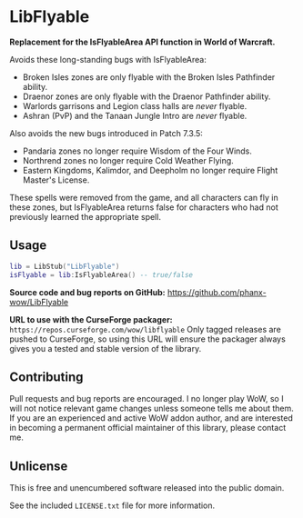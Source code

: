 # LibFlyable

**Replacement for the IsFlyableArea API function in World of Warcraft.**

Avoids these long-standing bugs with IsFlyableArea:

- Broken Isles zones are only flyable with the Broken Isles Pathfinder ability.
- Draenor zones are only flyable with the Draenor Pathfinder ability.
- Warlords garrisons and Legion class halls are *never* flyable.
- Ashran (PvP) and the Tanaan Jungle Intro are *never* flyable.

Also avoids the new bugs introduced in Patch 7.3.5:

- Pandaria zones no longer require Wisdom of the Four Winds.
- Northrend zones no longer require Cold Weather Flying.
- Eastern Kingdoms, Kalimdor, and Deepholm no longer require Flight Master's License.

These spells were removed from the game, and all characters can fly in these
zones, but IsFlyableArea returns false for characters who had not previously
learned the appropriate spell.


## Usage

```lua
lib = LibStub("LibFlyable")
isFlyable = lib:IsFlyableArea() -- true/false
```

**Source code and bug reports on GitHub:**
<https://github.com/phanx-wow/LibFlyable>

**URL to use with the CurseForge packager:**
`https://repos.curseforge.com/wow/libflyable`
Only tagged releases are pushed to CurseForge, so using this URL will ensure
the packager always gives you a tested and stable version of the library.


## Contributing

Pull requests and bug reports are encouraged. I no longer play WoW, so
I will not notice relevant game changes unless someone tells me about them.
If you are an experienced and active WoW addon author, and are interested in
becoming a permanent official maintainer of this library, please contact me.


## Unlicense

This is free and unencumbered software released into the public domain.

See the included `LICENSE.txt` file for more information.
